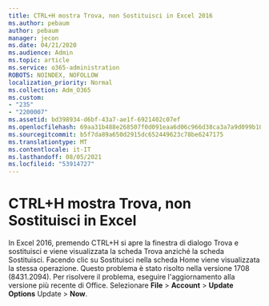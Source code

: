 ```yaml
---
title: CTRL+H mostra Trova, non Sostituisci in Excel 2016
ms.author: pebaum
author: pebaum
manager: jecon
ms.date: 04/21/2020
ms.audience: Admin
ms.topic: article
ms.service: o365-administration
ROBOTS: NOINDEX, NOFOLLOW
localization_priority: Normal
ms.collection: Adm_O365
ms.custom:
- "235"
- "2200007"
ms.assetid: bd398934-d6bf-43a7-ae1f-6921402c07ef
ms.openlocfilehash: 69aa31b488e268507f0d091eaa6d06c966d38ca3a7a9d099b10886e1954b956b
ms.sourcegitcommit: b5f7da89a650d2915dc652449623c78be6247175
ms.translationtype: MT
ms.contentlocale: it-IT
ms.lasthandoff: 08/05/2021
ms.locfileid: "53914727"
---
```

# <a name="ctrlh-shows-find-not-replace-in-excel"></a>CTRL+H mostra Trova, non Sostituisci in Excel

In Excel 2016, premendo CTRL+H si apre la finestra di dialogo Trova e sostituisci e viene visualizzata la scheda Trova anziché la scheda Sostituisci. Facendo clic su Sostituisci nella scheda Home viene visualizzata la stessa operazione. Questo problema è stato risolto nella versione 1708 (8431.2094). Per risolvere il problema, eseguire l'aggiornamento alla versione più recente di Office. Selezionare **File** \> **Account** \> **Update Options** Update \> **Now**.
  
